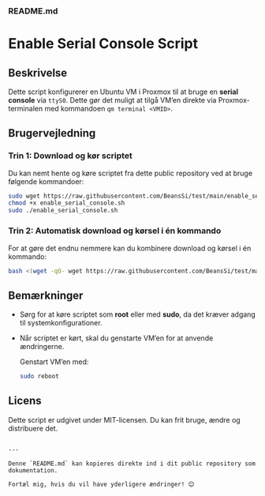 ### **README.md**

# Enable Serial Console Script

## Beskrivelse
Dette script konfigurerer en Ubuntu VM i Proxmox til at bruge en **serial console** via `ttyS0`. Dette gør det muligt at tilgå VM’en direkte via Proxmox-terminalen med kommandoen `qm terminal <VMID>`.

## Brugervejledning

### Trin 1: Download og kør scriptet

Du kan nemt hente og køre scriptet fra dette public repository ved at bruge følgende kommandoer:
```bash
sudo wget https://raw.githubusercontent.com/BeansSi/test/main/enable_serial_console.sh
chmod +x enable_serial_console.sh
sudo ./enable_serial_console.sh
```

### Trin 2: Automatisk download og kørsel i én kommando

For at gøre det endnu nemmere kan du kombinere download og kørsel i én kommando:

```bash
bash <(wget -qO- wget https://raw.githubusercontent.com/BeansSi/test/main/enable_serial_console.sh)
```

## Bemærkninger

- Sørg for at køre scriptet som **root** eller med **sudo**, da det kræver adgang til systemkonfigurationer.
- Når scriptet er kørt, skal du genstarte VM’en for at anvende ændringerne.
  
  Genstart VM’en med:
  ```bash
  sudo reboot
  ```

## Licens
Dette script er udgivet under MIT-licensen. Du kan frit bruge, ændre og distribuere det.
```

---

Denne `README.md` kan kopieres direkte ind i dit public repository som dokumentation.

Fortæl mig, hvis du vil have yderligere ændringer! 😊
